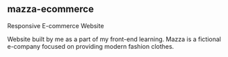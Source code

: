 ## mazza-ecommerce
Responsive E-commerce Website

Website built by me as a part of my front-end learning. Mazza is a fictional e-company focused on providing modern fashion clothes.
